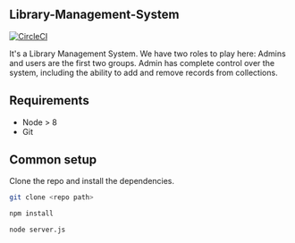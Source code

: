 ## Library-Management-System

[![CircleCI](https://img.shields.io/circleci/project/github/contentful/the-example-app.nodejs.svg)](https://circleci.com/gh/contentful/the-example-app.nodejs)

It's a Library Management System. We have two roles to play here: Admins and users are the first two groups. Admin has complete control over the system, including the ability to add and remove records from collections.

## Requirements

* Node > 8
* Git

## Common setup

Clone the repo and install the dependencies.

```bash
git clone <repo path>
```

```bash
npm install
```

```bash
node server.js
```